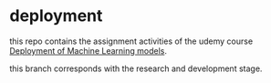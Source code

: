 # deployment

this repo contains the assignment activities of the udemy course 
[Deployment of Machine Learning models](https://www.udemy.com/course/deployment-of-machine-learning-models/).

this branch corresponds with the research and development stage.
